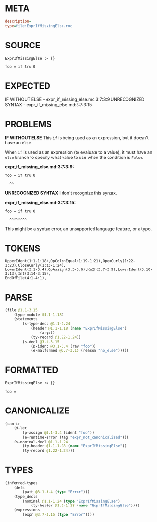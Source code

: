 # META
~~~ini
description=
type=file:ExprIfMissingElse.roc
~~~
# SOURCE
~~~roc
ExprIfMissingElse := {}

foo = if tru 0
~~~
# EXPECTED
IF WITHOUT ELSE - expr_if_missing_else.md:3:7:3:9
UNRECOGNIZED SYNTAX - expr_if_missing_else.md:3:7:3:15
# PROBLEMS
**IF WITHOUT ELSE**
This `if` is being used as an expression, but it doesn't have an `else`.

When `if` is used as an expression (to evaluate to a value), it must have an `else` branch to specify what value to use when the condition is `False`.

**expr_if_missing_else.md:3:7:3:9:**
```roc
foo = if tru 0
```
      ^^


**UNRECOGNIZED SYNTAX**
I don't recognize this syntax.

**expr_if_missing_else.md:3:7:3:15:**
```roc
foo = if tru 0
```
      ^^^^^^^^

This might be a syntax error, an unsupported language feature, or a typo.

# TOKENS
~~~zig
UpperIdent(1:1-1:18),OpColonEqual(1:19-1:21),OpenCurly(1:22-1:23),CloseCurly(1:23-1:24),
LowerIdent(3:1-3:4),OpAssign(3:5-3:6),KwIf(3:7-3:9),LowerIdent(3:10-3:13),Int(3:14-3:15),
EndOfFile(4:1-4:1),
~~~
# PARSE
~~~clojure
(file @1.1-3.15
	(type-module @1.1-1.18)
	(statements
		(s-type-decl @1.1-1.24
			(header @1.1-1.18 (name "ExprIfMissingElse")
				(args))
			(ty-record @1.22-1.24))
		(s-decl @3.1-3.15
			(p-ident @3.1-3.4 (raw "foo"))
			(e-malformed @3.7-3.15 (reason "no_else")))))
~~~
# FORMATTED
~~~roc
ExprIfMissingElse := {}

foo = 
~~~
# CANONICALIZE
~~~clojure
(can-ir
	(d-let
		(p-assign @3.1-3.4 (ident "foo"))
		(e-runtime-error (tag "expr_not_canonicalized")))
	(s-nominal-decl @1.1-1.24
		(ty-header @1.1-1.18 (name "ExprIfMissingElse"))
		(ty-record @1.22-1.24)))
~~~
# TYPES
~~~clojure
(inferred-types
	(defs
		(patt @3.1-3.4 (type "Error")))
	(type_decls
		(nominal @1.1-1.24 (type "ExprIfMissingElse")
			(ty-header @1.1-1.18 (name "ExprIfMissingElse"))))
	(expressions
		(expr @3.7-3.15 (type "Error"))))
~~~
